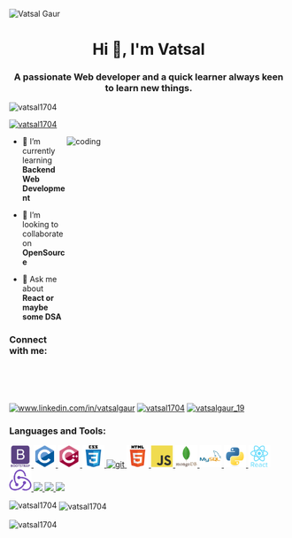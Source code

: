 ![Vatsal Gaur](https://user-images.githubusercontent.com/70809307/127778839-7a1bfd50-929f-481c-9a78-1979c25a6263.png)


<h1 align="center">Hi 👋, I'm Vatsal</h1>
<h3 align="center">A passionate Web developer and a quick learner always keen to learn new things.</h3>

<p align="left"> <img src="https://komarev.com/ghpvc/?username=vatsal1704&label=Profile%20views&color=0e75b6&style=flat" alt="vatsal1704" /> </p>

<p align="left"> <a href="https://github.com/ryo-ma/github-profile-trophy"><img src="https://github-profile-trophy.vercel.app/?username=vatsal1704" alt="vatsal1704" /></a> </p>


<img align="right" alt="coding" width=400 height="480" src="https://static.vecteezy.com/system/resources/previews/001/340/138/non_2x/man-working-at-home-using-laptop-free-vector.jpg">

- 🌱 I’m currently learning **Backend Web Development**

- 👯 I’m looking to collaborate on **OpenSource**

- 💬 Ask me about **React or maybe some DSA**

<h3 align="left">Connect with me:</h3>
<p align="left">
<a href="https://linkedin.com/in/www.linkedin.com/in/vatsalgaur" target="blank"><img align="center" src="https://raw.githubusercontent.com/rahuldkjain/github-profile-readme-generator/master/src/images/icons/Social/linked-in-alt.svg" alt="www.linkedin.com/in/vatsalgaur" height="30" width="40" /></a>
<a href="https://codesandbox.com/vatsal1704" target="blank"><img align="center" src="https://cdn.jsdelivr.net/npm/simple-icons@3.0.1/icons/codesandbox.svg" alt="vatsal1704" height="30" width="40" /></a>
<a href="https://instagram.com/vatsalgaur_19" target="blank"><img align="center" src="https://raw.githubusercontent.com/rahuldkjain/github-profile-readme-generator/master/src/images/icons/Social/instagram.svg" alt="vatsalgaur_19" height="30" width="40" /></a>
</p>

<h3 align="left">Languages and Tools:</h3>
<p align="left"> <a href="https://getbootstrap.com" target="_blank"> <img src="https://raw.githubusercontent.com/devicons/devicon/master/icons/bootstrap/bootstrap-plain-wordmark.svg" alt="bootstrap" width="40" height="40"/> </a> <a href="https://www.cprogramming.com/" target="_blank"> <img src="https://raw.githubusercontent.com/devicons/devicon/master/icons/c/c-original.svg" alt="c" width="40" height="40"/> </a> <a href="https://www.w3schools.com/cpp/" target="_blank"> <img src="https://raw.githubusercontent.com/devicons/devicon/master/icons/cplusplus/cplusplus-original.svg" alt="cplusplus" width="40" height="40"/> </a> <a href="https://www.w3schools.com/css/" target="_blank"> <img src="https://raw.githubusercontent.com/devicons/devicon/master/icons/css3/css3-original-wordmark.svg" alt="css3" width="40" height="40"/> </a> <a href="https://git-scm.com/" target="_blank"> <img src="https://www.vectorlogo.zone/logos/git-scm/git-scm-icon.svg" alt="git" width="40" height="40"/> </a> <a href="https://www.w3.org/html/" target="_blank"> <img src="https://raw.githubusercontent.com/devicons/devicon/master/icons/html5/html5-original-wordmark.svg" alt="html5" width="40" height="40"/> </a> <a href="https://developer.mozilla.org/en-US/docs/Web/JavaScript" target="_blank"> <img src="https://raw.githubusercontent.com/devicons/devicon/master/icons/javascript/javascript-original.svg" alt="javascript" width="40" height="40"/> </a> <a href="https://www.mongodb.com/" target="_blank"> <img src="https://raw.githubusercontent.com/devicons/devicon/master/icons/mongodb/mongodb-original-wordmark.svg" alt="mongodb" width="40" height="40"/> </a> <a href="https://www.mysql.com/" target="_blank"> <img src="https://raw.githubusercontent.com/devicons/devicon/master/icons/mysql/mysql-original-wordmark.svg" alt="mysql" width="40" height="40"/> </a> <a href="https://www.python.org" target="_blank"> <img src="https://raw.githubusercontent.com/devicons/devicon/master/icons/python/python-original.svg" alt="python" width="40" height="40"/> </a> <a href="https://reactjs.org/" target="_blank"> <img src="https://raw.githubusercontent.com/devicons/devicon/master/icons/react/react-original-wordmark.svg" alt="react" width="40" height="40"/> </a> <a href="https://redux.js.org" target="_blank"> <img src="https://raw.githubusercontent.com/devicons/devicon/master/icons/redux/redux-original.svg" alt="redux" width="40" height="40"/>
  <img src="https://img.icons8.com/color/48/000000/visual-studio-code-2019.png"/>
  <img src="https://img.icons8.com/color/48/000000/adobe-photoshop--v1.png"/>
  <img src="https://img.icons8.com/windows/50/000000/github.png"/></a> </p>

<p><img align="left" src="https://github-readme-stats.vercel.app/api/top-langs?username=vatsal1704&show_icons=true&locale=en&layout=compact" alt="vatsal1704" /></p>

<p>&nbsp;<img align="center" src="https://github-readme-stats.vercel.app/api?username=vatsal1704&show_icons=true&locale=en" alt="vatsal1704" /></p>

<p><img align="center" src="https://github-readme-streak-stats.herokuapp.com/?user=vatsal1704&" alt="vatsal1704" /></p>
